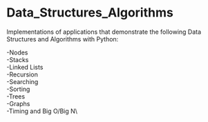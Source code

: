 # Data_Structures_Algorithms

Implementations of applications that demonstrate the following Data Structures and Algorithms with Python:

-Nodes\
-Stacks\
-Linked Lists\
-Recursion\
-Searching\
-Sorting\
-Trees\
-Graphs\
-Timing and Big O/Big N\

